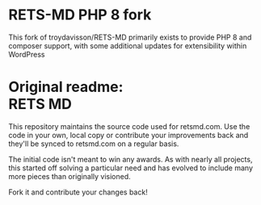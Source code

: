 # RETS-MD PHP 8 fork

This fork of troydavisson/RETS-MD primarily exists to provide PHP 8 and composer support, with some additional updates for extensibility within WordPress


Original readme:  
RETS MD
=======

This repository maintains the source code used for retsmd.com.  Use the code in your own, local copy or contribute your improvements back and they'll be synced to retsmd.com on a regular basis.

The initial code isn't meant to win any awards.  As with nearly all projects, this started off solving a particular need and has evolved to include many more pieces than originally visioned.

Fork it and contribute your changes back!
